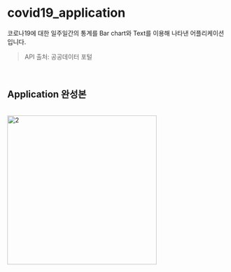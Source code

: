 # covid19_application

코로나19에 대한 일주일간의 통계를 Bar chart와 Text를 이용해 나타낸 어플리케이션입니다.
> API 출처: 공공데이터 포털


</br>

## Application 완성본

</br>

<img width="341" alt="2" src="https://user-images.githubusercontent.com/64016453/155248716-d3f1c6f7-40dd-42b9-8814-adaa386c4f56.png">